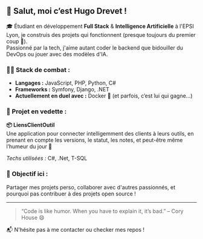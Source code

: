 ## 👋 Salut, moi c’est Hugo Drevet !

🎓 Étudiant en développement **Full Stack** & **Intelligence Artificielle** à l'EPSI Lyon, je construis des projets qui fonctionnent (presque toujours du premier coup 🚀).  
Passionné par la tech, j'aime autant coder le backend que bidouiller du DevOps ou jouer avec des modèles d'IA.

### 👨‍💻 Stack de combat :

- **Langages :** JavaScript, PHP, Python, C#
- **Frameworks :** Symfony, Django, .NET
- **Actuellement en duel avec :** Docker 🐳 (et parfois, c’est lui qui gagne…)

### 🔧 Projet en vedette :

**📦 LiensClientOutil**  
Une application pour connecter intelligemment des clients à leurs outils, en prenant en compte les versions, le statut, les notes, et peut-être même l’humeur du jour 🤖

_Techs utilisées :_ C#, .Net, T-SQL

### 🎯 Objectif ici :

Partager mes projets perso, collaborer avec d'autres passionnés, et pourquoi pas contribuer à des projets open source !

---

> “Code is like humor. When you have to explain it, it’s bad.” – Cory House 😄

📬 N'hésite pas à me contacter ou checker mes repos !
